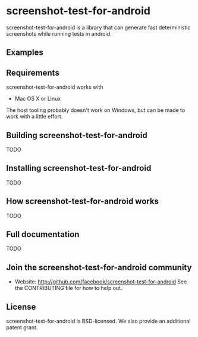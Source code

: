 # screenshot-test-for-android

screenshot-test-for-android is a library that can generate fast
deterministic screenshots while running tests in android.

## Examples
<Todo>

## Requirements
screenshot-test-for-android works with
* Mac OS X or Linux

The host tooling probably doesn't work on Windows, but can be made to
work with a little effort.

## Building screenshot-test-for-android
TODO

## Installing screenshot-test-for-android
TODO

## How screenshot-test-for-android works
TODO

## Full documentation
TODO

## Join the screenshot-test-for-android community
* Website: http://github.com/facebook/screenshot-test-for-android
See the CONTRIBUTING file for how to help out.

## License

screenshot-test-for-android is BSD-licensed. We also provide an
additional patent grant.